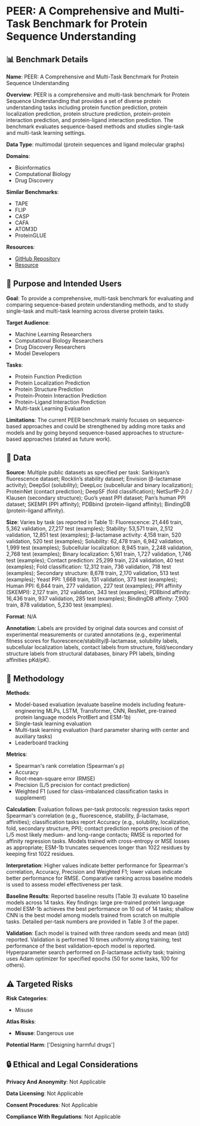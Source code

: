 # PEER: A Comprehensive and Multi-Task Benchmark for Protein Sequence Understanding

## 📊 Benchmark Details

**Name**: PEER: A Comprehensive and Multi-Task Benchmark for Protein Sequence Understanding

**Overview**: PEER is a comprehensive and multi-task benchmark for Protein Sequence Understanding that provides a set of diverse protein understanding tasks including protein function prediction, protein localization prediction, protein structure prediction, protein-protein interaction prediction, and protein-ligand interaction prediction. The benchmark evaluates sequence-based methods and studies single-task and multi-task learning settings.

**Data Type**: multimodal (protein sequences and ligand molecular graphs)

**Domains**:
- Bioinformatics
- Computational Biology
- Drug Discovery

**Similar Benchmarks**:
- TAPE
- FLIP
- CASP
- CAFA
- ATOM3D
- ProteinGLUE

**Resources**:
- [GitHub Repository](https://github.com/DeepGraphLearning/PEER_Benchmark)
- [Resource](https://torchprotein.ai/benchmark)

## 🎯 Purpose and Intended Users

**Goal**: To provide a comprehensive, multi-task benchmark for evaluating and comparing sequence-based protein understanding methods, and to study single-task and multi-task learning across diverse protein tasks.

**Target Audience**:
- Machine Learning Researchers
- Computational Biology Researchers
- Drug Discovery Researchers
- Model Developers

**Tasks**:
- Protein Function Prediction
- Protein Localization Prediction
- Protein Structure Prediction
- Protein-Protein Interaction Prediction
- Protein-Ligand Interaction Prediction
- Multi-task Learning Evaluation

**Limitations**: The current PEER benchmark mainly focuses on sequence-based approaches and could be strengthened by adding more tasks and models and by going beyond sequence-based approaches to structure-based approaches (stated as future work).

## 💾 Data

**Source**: Multiple public datasets as specified per task: Sarkisyan’s fluorescence dataset; Rocklin’s stability dataset; Envision (͏β-lactamase activity); DeepSol (solubility); DeepLoc (subcellular and binary localization); ProteinNet (contact prediction); DeepSF (fold classification); NetSurfP-2.0 / Klausen (secondary structure); Guo’s yeast PPI dataset; Pan’s human PPI dataset; SKEMPI (PPI affinity); PDBbind (protein-ligand affinity); BindingDB (protein-ligand affinity).

**Size**: Varies by task (as reported in Table 1): Fluorescence: 21,446 train, 5,362 validation, 27,217 test (examples); Stability: 53,571 train, 2,512 validation, 12,851 test (examples); β-lactamase activity: 4,158 train, 520 validation, 520 test (examples); Solubility: 62,478 train, 6,942 validation, 1,999 test (examples); Subcellular localization: 8,945 train, 2,248 validation, 2,768 test (examples); Binary localization: 5,161 train, 1,727 validation, 1,746 test (examples); Contact prediction: 25,299 train, 224 validation, 40 test (examples); Fold classification: 12,312 train, 736 validation, 718 test (examples); Secondary structure: 8,678 train, 2,170 validation, 513 test (examples); Yeast PPI: 1,668 train, 131 validation, 373 test (examples); Human PPI: 6,844 train, 277 validation, 227 test (examples); PPI affinity (SKEMPI): 2,127 train, 212 validation, 343 test (examples); PDBbind affinity: 16,436 train, 937 validation, 285 test (examples); BindingDB affinity: 7,900 train, 878 validation, 5,230 test (examples).

**Format**: N/A

**Annotation**: Labels are provided by original data sources and consist of experimental measurements or curated annotations (e.g., experimental fitness scores for fluorescence/stability/β-lactamase, solubility labels, subcellular localization labels, contact labels from structure, fold/secondary structure labels from structural databases, binary PPI labels, binding affinities pKd/pK).

## 🔬 Methodology

**Methods**:
- Model-based evaluation (evaluate baseline models including feature-engineering MLPs, LSTM, Transformer, CNN, ResNet, pre-trained protein language models ProtBert and ESM-1b)
- Single-task learning evaluation
- Multi-task learning evaluation (hard parameter sharing with center and auxiliary tasks)
- Leaderboard tracking

**Metrics**:
- Spearman's rank correlation (Spearman's ρ)
- Accuracy
- Root-mean-square error (RMSE)
- Precision (L/5 precision for contact prediction)
- Weighted F1 (used for class-imbalanced classification tasks in supplement)

**Calculation**: Evaluation follows per-task protocols: regression tasks report Spearman's correlation (e.g., fluorescence, stability, β-lactamase, affinities); classification tasks report Accuracy (e.g., solubility, localization, fold, secondary structure, PPI); contact prediction reports precision of the L/5 most likely medium- and long-range contacts; RMSE is reported for affinity regression tasks. Models trained with cross-entropy or MSE losses as appropriate; ESM-1b truncates sequences longer than 1022 residues by keeping first 1022 residues.

**Interpretation**: Higher values indicate better performance for Spearman's correlation, Accuracy, Precision and Weighted F1; lower values indicate better performance for RMSE. Comparative ranking across baseline models is used to assess model effectiveness per task.

**Baseline Results**: Reported baseline results (Table 3) evaluate 10 baseline models across 14 tasks. Key findings: large pre-trained protein language model ESM-1b achieves the best performance on 10 out of 14 tasks; shallow CNN is the best model among models trained from scratch on multiple tasks. Detailed per-task numbers are provided in Table 3 of the paper.

**Validation**: Each model is trained with three random seeds and mean (std) reported. Validation is performed 10 times uniformly along training; test performance of the best validation-epoch model is reported. Hyperparameter search performed on β-lactamase activity task; training uses Adam optimizer for specified epochs (50 for some tasks, 100 for others).

## ⚠️ Targeted Risks

**Risk Categories**:
- Misuse

**Atlas Risks**:
- **Misuse**: Dangerous use

**Potential Harm**: ['Designing harmful drugs']

## 🔒 Ethical and Legal Considerations

**Privacy And Anonymity**: Not Applicable

**Data Licensing**: Not Applicable

**Consent Procedures**: Not Applicable

**Compliance With Regulations**: Not Applicable
